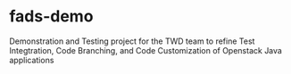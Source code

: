 # fads-demo
Demonstration and Testing project for the TWD team to refine Test Integtration, Code Branching,  and Code Customization of Openstack Java applications

